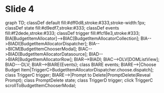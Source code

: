 # Slide 4

<div class="mermaid">
  graph TD;
  classDef default fill:#dff0d8,stroke:#333,stroke-width:1px;
  classDef state fill:#d9edf7,stroke:#333;
  classDef events fill:#f2dede,stroke:#333;
  classDef trigger fill:#fcf8e3,stroke:#333;
  BIA[BudgetItemAllocator]-->BIAC[BudgetItemAllocatorCollection];
  BIA-->BIADI[BudgetItemAllocatorDispatcher];
  BIA-->BICM[BudgetItemChooserModal];
  BIAC-->BIAD[BudgetItemAllocatorDatasource];
  BIAD-->BIAR[BudgetItemAllocatorRow];
  BIAR-->BIADI;
  BIAC-->DLV[DOMListView];
  BIAD---DLV;
  BIAR-->BIARE{Events};
  class BIARE events;
  BIARE-->|Choose Budget Item|TriggerC>BudgetItemAllocatorDispatcher.choose.dispatch];
  class TriggerC trigger;
  BIARE-->|Prompt to Delete|PromptDelete(Reveal Prompt);
  class PromptDelete state;
  class TriggerD trigger;
  click TriggerC scrollToBudgetItemChooserModal;
</div>
